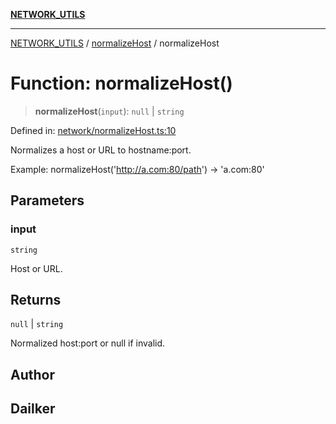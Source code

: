 [**NETWORK_UTILS**](../../README.md)

***

[NETWORK_UTILS](../../README.md) / [normalizeHost](../README.md) / normalizeHost

# Function: normalizeHost()

> **normalizeHost**(`input`): `null` \| `string`

Defined in: [network/normalizeHost.ts:10](https://github.com/dailker/everyutil-js/blob/7799f3f003cb23f425be3f1c83c38483e2648188/src/network/normalizeHost.ts#L10)

Normalizes a host or URL to hostname:port.

Example: normalizeHost('http://a.com:80/path') → 'a.com:80'

## Parameters

### input

`string`

Host or URL.

## Returns

`null` \| `string`

Normalized host:port or null if invalid.

## Author

## Dailker
